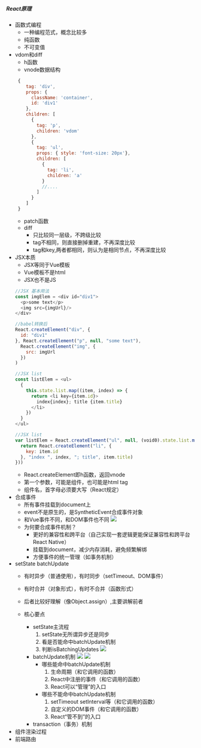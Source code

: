 ##### React原理
- 函数式编程
  - 一种编程范式，概念比较多
  - 纯函数
  - 不可变值
- vdom和diff
  - h函数
  - vnode数据结构
  ```javascript
   {
      tag: 'div',
      props: {
        className: 'container',
        id: 'div1'
      },
      children: [
        {
          tag: 'p',
          children: 'vdom'
        },
        {
          tag: 'ul',
          props: { style: 'font-size: 20px'},
          children: [
            {
              tag: 'li',
              children: 'a'
            } 
            //....
          ]
        }
      ]
   }
  ```
  - patch函数
  - diff
    - 只比较同一层级，不跨级比较
    - tag不相同，则直接删掉重建，不再深度比较
    - tag和key,两者都相同，则认为是相同节点，不再深度比较
- JSX本质
  - JSX等同于Vue模板
  - Vue模板不是html
  - JSX也不是JS
  ```javascript
  //JSX 基本用法
  const imgElem = <div id="div1">
    <p>some text</p>
    <img src={imgUrl}/>
  </div>
  
  //babel转换后
  React.createElement("div", {
    id: "div1"
  }, React.createElement("p", null, "some text"), 
    React.createElement("img", {
      src: imgUrl
    })
  )
  ```
  ```javascript
  //JSX list
  const listElem = <ul>
    {
      this.state.list.map((item, index) => {
        return <li key={item.id}>
          index{index}; title {item.title}
        </li>
      })
    }
  </ul>
  
  //JSX list
  var listElem = React.createElement("ul", null, (void0).state.list.map(function (item, index) {
    return React.createElement("li", {
      key: item.id
    }, "index ", index, "; title", item.title)
  }))
  ```
  - React.createElement即h函数，返回vnode
  - 第一个参数，可能是组件，也可能是html tag
  - 组件名，首字母必须要大写（React规定） 
- 合成事件
  - 所有事件挂载到document上
  - event不是原生的，是SyntheticEvent合成事件对象
  - 和Vue事件不同，和DOM事件也不同
  [![](https://image.prntscr.com/image/-sxjckNhQE2lq-gzi2iO9w.png)](https://image.prntscr.com/image/-sxjckNhQE2lq-gzi2iO9w.png "markdown")
  - 为何要合成事件机制？
    - 更好的兼容性和跨平台（自己实现一套逻辑更能保证兼容性和跨平台React Native）
    - 挂载到document，减少内存消耗，避免频繁解绑
    - 方便事件的统一管理（如事务机制）
- setState batchUpdate
  - 有时异步（普通使用），有时同步（setTimeout、DOM事件）
  - 有时合并（对象形式），有时不合并（函数形式）
  - 后者比较好理解（像Object.assign）,主要讲解前者
  
  - 核心要点 
    - setState主流程
      1. setState无所谓异步还是同步
      2. 看是否能命中batchUpdate机制
      3. 判断isBatchingUpdates
      [![](https://image.prntscr.com/image/_PDWekLzRwyUsLvc9RliKw.png)](https://image.prntscr.com/image/_PDWekLzRwyUsLvc9RliKw.png "markdown")  
    - batchUpdate机制
      [![](https://image.prntscr.com/image/Lsaq4J0tT1yBNqbo6TCyEw.png)](https://image.prntscr.com/image/Lsaq4J0tT1yBNqbo6TCyEw.png "markdown")
      [![](https://image.prntscr.com/image/9Cw861haTt2iaMt7fIaVcA.png)](https://image.prntscr.com/image/9Cw861haTt2iaMt7fIaVcA.png "markdown")
      - 哪些能命中batchUpdate机制
        1. 生命周期（和它调用的函数）
        2. React中注册的事件（和它调用的函数）
        3. React可以“管理”的入口
      - 哪些不能命中batchUpdate机制
        1. setTimeout setInterval等（和它调用的函数）
        2. 自定义的DOM事件（和它调用的函数）
        3. React“管不到”的入口
    - transaction（事务）机制 
- 组件渲染过程
- 前端路由
